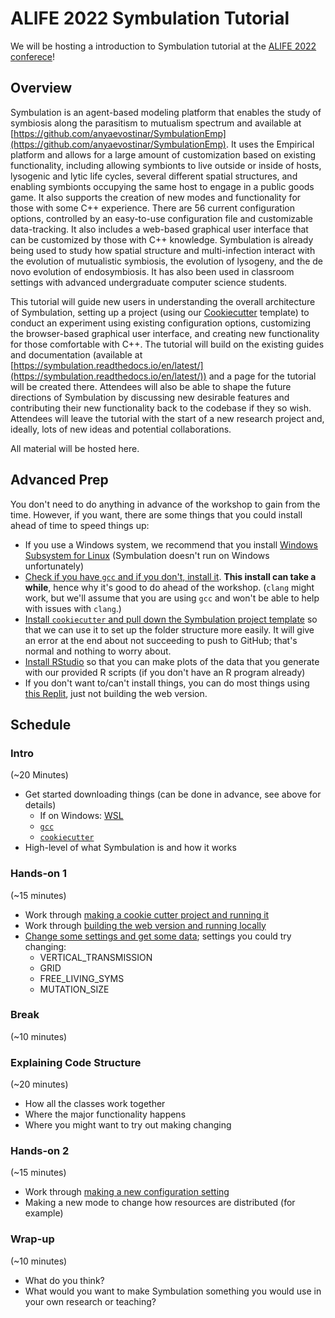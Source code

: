 # ALIFE 2022 Symbulation Tutorial

We will be hosting a introduction to Symbulation tutorial at the [ALIFE 2022 conferece](https://2022.alife.org/)!

## Overview
Symbulation is an agent-based modeling platform that enables the study of symbiosis along the parasitism to mutualism spectrum and available at [https://github.com/anyaevostinar/SymbulationEmp](https://github.com/anyaevostinar/SymbulationEmp). It uses the Empirical platform and allows for a large amount of customization based on existing functionality, including allowing symbionts to live outside or inside of hosts, lysogenic and lytic life cycles, several different spatial structures, and enabling symbionts occupying the same host to engage in a public goods game. It also supports the creation of new modes and functionality for those with some C++ experience. There are 56 current configuration options, controlled by an easy-to-use configuration file and customizable data-tracking. It also includes a web-based graphical user interface that can be customized by those with C++ knowledge. Symbulation is already being used  to study how spatial structure and multi-infection interact with the evolution of mutualistic symbiosis, the evolution of lysogeny, and the de novo evolution of endosymbiosis. It has also been used in classroom settings with advanced undergraduate computer science students. 

This tutorial will guide new users in understanding the overall architecture of Symbulation, setting up a project (using our [Cookiecutter](https://github.com/anyaevostinar/SymbulationProjectTemplate) template) to conduct an experiment using existing configuration options,  customizing the browser-based graphical user interface, and creating new functionality for those comfortable with C++. The tutorial will build on the existing guides and documentation (available at [https://symbulation.readthedocs.io/en/latest/](https://symbulation.readthedocs.io/en/latest/)) and a page for the tutorial will be created there. Attendees will also be able to shape the future directions of Symbulation by discussing new desirable features and contributing their new functionality back to the codebase if they so wish. Attendees will leave the tutorial with the start of a new research project and, ideally, lots of new ideas and potential collaborations.

All material will be hosted here.

## Advanced Prep
You don't need to do anything in advance of the workshop to gain from the time.
However, if you want, there are some things that you could install ahead of time to speed things up:

* If you use a Windows system, we recommend that you install [Windows Subsystem for Linux](https://docs.microsoft.com/en-us/windows/wsl/) (Symbulation doesn't run on Windows unfortunately)
* [Check if you have `gcc` and if you don't, install it](https://symbulation.readthedocs.io/en/latest/QuickStartGuides/1-GettingRunning.html#install-native-c-compiler). **This install can take a while**, hence why it's good to do ahead of the workshop. (`clang` might work, but we'll assume that you are using `gcc` and won't be able to help with issues with `clang`.)
* [Install `cookiecutter` and pull down the Symbulation project template](https://symbulation.readthedocs.io/en/latest/QuickStartGuides/1-GettingRunning.html#using-cookiecutter) so that we can use it to set up the folder structure more easily. It will give an error at the end about not succeeding to push to GitHub; that's normal and nothing to worry about.
* [Install RStudio](https://docs.rstudio.com/) so that you can make plots of the data that you generate with our provided R scripts (if you don't have an R program already)
* If you don't want to/can't install things, you can do most things using [this Replit](https://replit.com/@anyaevostinar/Symbulation-Example), just not building the web version.

## Schedule

### Intro
(~20 Minutes)

* Get started downloading things (can be done in advance, see above for details)
    * If on Windows: [WSL](https://docs.microsoft.com/en-us/windows/wsl/)
    * [`gcc`](https://symbulation.readthedocs.io/en/latest/QuickStartGuides/1-GettingRunning.html#install-native-c-compiler)
    * [`cookiecutter`](https://symbulation.readthedocs.io/en/latest/QuickStartGuides/1-GettingRunning.html#using-cookiecutter)
* High-level of what Symbulation is and how it works

### Hands-on 1 
(~15 minutes)
* Work through [making a cookie cutter project and running it](https://symbulation.readthedocs.io/en/latest/QuickStartGuides/1-GettingRunning.html#using-cookiecutter)
* Work through [building the web version and running locally](https://symbulation.readthedocs.io/en/latest/QuickStartGuides/1-GettingRunning.html#install-web-gui)
* [Change some settings and get some data](https://symbulation.readthedocs.io/en/latest/QuickStartGuides/2-CollectingData.html); settings you could try changing:
    * VERTICAL_TRANSMISSION
    * GRID
    * FREE_LIVING_SYMS
    * MUTATION_SIZE

### Break 
(~10 minutes)

### Explaining Code Structure 
(~20 minutes)
* How all the classes work together
* Where the major functionality happens
* Where you might want to try out making changing

### Hands-on 2 
(~15 minutes)

* Work through [making a new configuration setting](https://symbulation.readthedocs.io/en/latest/QuickStartGuides/3-CreatingConfigSetting.html)
* Making a new mode to change how resources are distributed (for example)

### Wrap-up 
(~10 minutes)

* What do you think?
* What would you want to make Symbulation something you would use in your own research or teaching?

